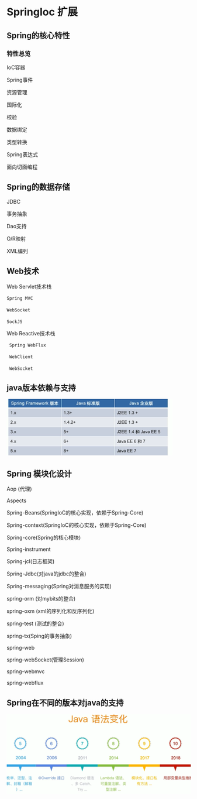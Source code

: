 
# SpringIoc 扩展

## Spring的核心特性

### 特性总览

 IoC容器

 Spring事件

 资源管理

 国际化

 校验

 数据绑定

 类型转换

 Spring表达式

 面向切面编程

## Spring的数据存储

 JDBC

 事务抽象

 Dao支持

 O/R映射

 XML编列

## Web技术

  Web Servlet技术栈

    Spring MVC

    WebSocket

    SockJS

   Web Reactive技术栈

     Spring WebFlux

     WebClient

     WebSocket



## java版本依赖与支持

<img src="../img/16.png" />

## Spring 模块化设计

Aop (代理)

Aspects

Spring-Beans(SpringIoC的核心实现，依赖于Spring-Core)

Spring-context(SpringIoC的核心实现，依赖于Spring-Core)

Spring-core(Spring的核心模块)

Spring-instrument

Spring-jcl(日志框架)

Spring-Jdbc(对java的jdbc的整合)

Spring-messaging(Spring对消息服务的实现)

spring-orm (对mybits的整合)

spring-oxm (xml的序列化和反序列化)

spring-test (测试的整合)

spring-tx(Sping的事务抽象)

spring-web 

spring-webSocket(管理Session)

spring-webmvc

spring-webflux

## Spring在不同的版本对java的支持

<img src="../img/17.png" />